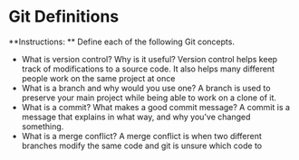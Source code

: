 # Git Definitions

**Instructions: ** Define each of the following Git concepts.

* What is version control?  Why is it useful?
Version control helps keep track of modifications to a source code. It also helps many different people work on the same project at once
* What is a branch and why would you use one?
A branch is used to preserve your main project while being able to work on a clone of it.
* What is a commit? What makes a good commit message?
A commit is a message that explains in what way, and why you've changed something.
* What is a merge conflict?
A merge conflict is when two different branches modify the same code and git is unsure which code to